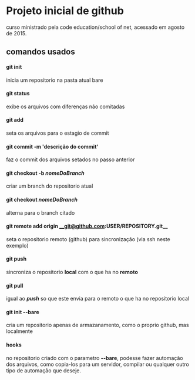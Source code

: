 # Projeto inicial de github

curso ministrado pela code education/school of net, acessado em agosto de 2015.

## comandos usados
#### git init
inicia um repositorio na pasta atual
bare
#### git status
exibe os arquivos com diferenças não comitadas

#### git add
seta os arquivos para o estagio de commit

#### git commit -m 'descrição do commit'
faz o commit dos arquivos setados no passo anterior

#### git checkout -b ___nomeDoBranch___
criar um branch do repositorio atual

#### git checkout ___nomeDoBranch___
alterna para o branch citado

#### git remote add origin __git@github.com:USER/REPOSITORY.git__

seta o repositorio remoto (github) para sincronização (via ssh neste exemplo)

#### git push
sincroniza o repositorio __local__ com o que ha no __remoto__

#### git pull
igual ao ___push___ so que este envia para o remoto o que ha no repositorio local

#### git init --bare
cria um repositorio apenas de armazanamento, como o proprio github, mas localmente

#### hooks
no repositorio criado com o parametro __--bare__, podesse fazer automação dos arquivos, como copia-los para um servidor, compilar ou qualquer outro tipo de automação que deseje.
